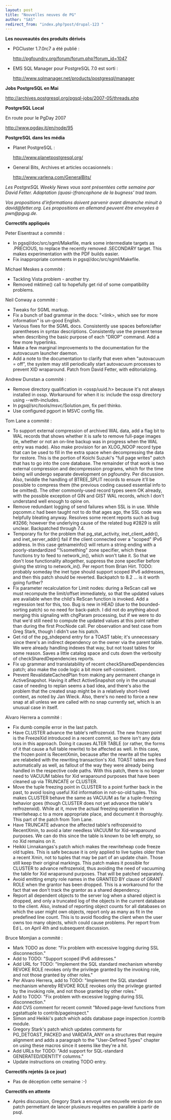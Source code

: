 ```yaml
---
layout: post
title: "Nouvelles neuves de PG"
author: "SAS"
redirect_from: "index.php?post/drupal-123 "
---
```




<strong>Les nouveautés des produits dérivés</strong>

<ul>

<li>PGCluster 1.7.0rc7 a été publié&nbsp;:

<a target="_blank" href="http://pgfoundry.org/forum/forum.php?forum_id=1047">http://pgfoundry.org/forum/forum.php?forum_id=1047</a></li>

<li>EMS SQL Manager pour PostgreSQL 7.0 est sorti&nbsp;:

<a target="_blank" href="http://www.sqlmanager.net/products/postgresql/manager">http://www.sqlmanager.net/products/postgresql/manager</a></li>

</ul>

<p><strong>Jobs PostgreSQL en Mai</strong></p>

<p><a target="_blank" href="http://archives.postgresql.org/pgsql-jobs/2007-05/threads.php">http://archives.postgresql.org/pgsql-jobs/2007-05/threads.php</a></p>

<p><strong>PostgreSQL Local</strong></p>

<p>En route pour le PgDay 2007

<a target="_blank" href="http://www.pgday.it/en/node/95">http://www.pgday.it/en/node/95</a></p>

<p><strong>PostgreSQL dans les média</strong></p>

<ul>

<li>Planet PostgreSQL&nbsp;:

<a target="_blank" href="http://www.planetpostgresql.org/">http://www.planetpostgresql.org/</a></li>

<li>General Bits, Archives et articles occasionnels&nbsp;:

<a target="_blank" href="http://www.varlena.com/GeneralBits/">http://www.varlena.com/GeneralBits/</a></li>

</ul>

<p><em>Les PostgreSQL Weekly News vous sont présentées cette semaine par David Fetter. Adaptation (quasi-)francophone de la bugness' trad team.</em></p>

<p><em>Vos propositions d'informations doivent parvenir avant dimanche minuit à david@fetter.org. Les propositions en allemand peuvent être envoyées à pwn@pgug.de.</em></p>

<p><strong>Correctifs appliqués</strong></p>

<p>Peter Eisentraut a commité&nbsp;:</p>

<ul>

<li>In pgsql/doc/src/sgml/Makefile, mark some intermediate targets as .PRECIOUS, to replace the recently removed .SECONDARY target. This makes experimentation with the PDF builds easier.</li>

<li>Fix inappropriate comments in pgsql/doc/src/sgml/Makefile.</li>

</ul>

<p>Michael Meskes a commité&nbsp;:</p>

<ul>

<li>Tackling Vista problem - another try.</li>

<li>Removed mktime() call to hopefully get rid of some compatibility problems.</li>

</ul>

<p>Neil Conway a commité&nbsp;:</p>

<ul>

<li>Tweaks for SGML markup.</li>

<li>Fix a bunch of bad grammar in the docs: "&lt;link&gt;, which see for more information" is un-good English.</li>

<li>Various fixes for the SGML docs. Consistently use spaces before/after parentheses in syntax descriptions. Consistently use the present tense when describing the basic purpose of each "DROP" command. Add a few more hyperlinks.</li>

<li>Make a few marginal improvements to the documentation for the autovacuum launcher daemon.</li>

<li>Add a note to the documentation to clarify that even when "autovacuum = off", the system may still periodically start autovacuum processes to prevent XID wraparound. Patch from David Fetter, with editorializing.</li>

</ul>

<p>Andrew Dunstan a commité&nbsp;:</p>

<ul>

<li>Remove directory qualification in &lt;ossp/uuid.h&gt; because it's not always installed in ossp. Workaround for when it is: include the ossp directory using --with-includes.</li>

<li>In pgsql/src/tools/msvc/Solution.pm, fix perl thinko.</li>

<li>Use configured pgport in MSVC config file.</li>

</ul>

<p>Tom Lane a commité&nbsp;:</p>

<ul>

<li>To support external compression of archived WAL data, add a flag bit to WAL records that shows whether it is safe to remove full-page images (ie, whether or not an on-line backup was in progress when the WAL entry was made). Also make provision for an XLOG_NOOP record type that can be used to fill in the extra space when decompressing the data for restore. This is the portion of Koichi Suzuki's "full page writes" patch that has to go into the core database. The remainder of that work is two external compression and decompression programs, which for the time being will undergo separate development on pgfoundry. Per discussion. Also, twiddle the handling of BTREE_SPLIT records to ensure it'll be possible to compress them (the previous coding caused essential info to be omitted). The other commonly-used record types seem OK already, with the possible exception of GIN and GIST WAL records, which I don't understand well enough to opine on.</li>

<li>Remove redundant logging of send failures when SSL is in use. While pqcomm.c had been taught not to do that ages ago, the SSL code was helpfully bleating anyway. Resolves some recent reports such as bug #3266; however the underlying cause of the related bug #2829 is still unclear. Backpatched through 7.4.</li>

<li>Temporary fix for the problem that pg_stat_activity, inet_client_addr(), and inet_server_addr() fail if the client connected over a "scoped" IPv6 address. In this case getnameinfo() will return a string ending with a poorly-standardized "%something" zone specifier, which these functions try to feed to network_in(), which won't take it. So that we don't lose functionality altogether, suppress the zone specifier before giving the string to network_in(). Per report from Brian Hirt. TODO: probably someday the inet type should support scoped IPv6 addresses, and then this patch should be reverted. Backpatch to 8.2 ... is it worth going further?</li>

<li>Fix parameter recalculation for Limit nodes: during a ReScan call we must recompute the limit/offset immediately, so that the updated values are available when the child's ReScan function is invoked. Add a regression test for this, too. Bug is new in HEAD (due to the bounded-sorting patch) so no need for back-patch. I did not do anything about merging this signaling with chgParam processing, but if we were to do that we'd still need to compute the updated values at this point rather than during the first ProcNode call. Per observation and test case from Greg Stark, though I didn't use his patch.</li>

<li>Get rid of the pg_shdepend entry for a TOAST table; it's unnecessary since there's an indirect dependency on the owner via the parent table. We were already handling indexes that way, but not toast tables for some reason. Saves a little catalog space and cuts down the verbosity of checkSharedDependencies reports.</li>

<li>Fix up grammar and translatability of recent checkSharedDependencies patch; also make the code logic a bit more self-consistent.</li>

<li>Prevent RevalidateCachedPlan from making any permanent change in ActiveSnapshot. Having it affect ActiveSnapshot only in the unusual case of needing to replan seems a bad idea, and there's also the problem that the created snap might be in a relatively short-lived context, as noted by Jan Wieck. Also, there's no need to force a new snap at all unless we are called with no snap currently set, which is an unusual case in itself.</li>

</ul>

<p>Alvaro Herrera a commité&nbsp;:</p>

<ul>

<li>Fix dumb compile error in the last patch.</li>

<li>Have CLUSTER advance the table's relfrozenxid. The new frozen point is the FreezeXid introduced in a recent commit, so there isn't any data loss in this approach. Doing it causes ALTER TABLE (or rather, the forms of it that cause a full table rewrite) to be affected as well. In this case, the frozen point is RecentXmin, because after the rewrite all the tuples are relabeled with the rewriting transaction's Xid. TOAST tables are fixed automatically as well, as fallout of the way they were already being handled in the respective code paths. With this patch, there is no longer need to VACUUM tables for Xid wraparound purposes that have been cleaned up via TRUNCATE or CLUSTER.</li>

<li>Move the tuple freezing point in CLUSTER to a point further back in the past, to avoid losing useful Xid information in not-so-old tuples. This makes CLUSTER behave the same as VACUUM as far a tuple-freezing behavior goes (though CLUSTER does not yet advance the table's relfrozenxid). While at it, move the actual freezing operation in rewriteheap.c to a more appropriate place, and document it thoroughly. This part of the patch from Tom Lane.</li>

<li>Have TRUNCATE advance the affected table's relfrozenxid to RecentXmin, to avoid a later needless VACUUM for Xid-wraparound purposes. We can do this since the table is known to be left empty, so no Xid remains on it.</li>

<li>Heikki Linnakangas's patch which makes the rewriteheap code freeze old tuples. This is safe because it is only applied to live tuples older than a recent Xmin, not to tuples that may be part of an update chain. Those still keep their original markings. This patch makes it possible for CLUSTER to advance relfrozenxid, thus avoiding the need of vacuuming the table for Xid wraparound purposes. That will be patched separately.</li>

<li>Avoid emitting empty role names in the GRANTED BY clause of GRANT ROLE when the grantor has been dropped. This is a workaround for the fact that we don't track the grantor as a shared dependency.</li>

<li>Report all dependent objects to the server log when a shared object is dropped, and only a truncated log of the objects in the current database to the client. Also, instead of reporting object counts for all databases on which the user might own objects, report only as many as fit in the predefined line count. This is to avoid flooding the client when the user owns too many objects, which could cause problems. Per report from Ed L. on April 4th and subsequent discussion.</li>

</ul>

<p>Bruce Momjian a commité&nbsp;:</p>

<ul>

<li>Mark TODO as done: "Fix problem with excessive logging during SSL disconnection."</li>

<li>Add to TODO: "Support scoped IPv6 addresses."</li>

<li>Add URL for TODO: "Implement the SQL standard mechanism whereby REVOKE ROLE revokes only the privilege granted by the invoking role, and not those granted by other roles."</li>

<li>Per Alvaro Herrera, add to TODO: "Implement the SQL standard mechanism whereby REVOKE ROLE revokes only the privilege granted by the invoking role, and not those granted by other roles."</li>

<li>Add to TODO: "Fix problem with excessive logging during SSL disconnection."</li>

<li>Add CVS comment for recent commit "Moved page-level functions from pgstattuple to contrib/pageinspect."</li>

<li>Simon and Heikki's patch which adds database page inspection /contrib module.</li>

<li>Gregory Stark's patch which updates comments for PG_DETOAST_PACKED and VARDATA_ANY on a structures that require alignment and adds a paragraph to the "User-Defined Types" chapter on using these macros since it seems like they're a hit.</li>

<li>Add URLs for TODO: "Add support for SQL-standard GENERATED/IDENTITY columns."</li>

<li>Update instructions on creating TODO entry.</li>

</ul>

<p><strong>Correctifs rejetés (à ce jour)</strong></p>

<ul>

<li>Pas de déception cette semaine :-)</li>

</ul>

<p><strong>Correctifs en attente</strong></p>

<ul>

<li>Après discussion, Gregory Stark a envoyé une nouvelle version de son patch permettant de lancer plusieurs requêtes en parallèle à partir de psql.</li>

</ul>
